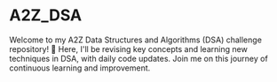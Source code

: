 # A2Z_DSA
Welcome to my A2Z Data Structures and Algorithms (DSA) challenge repository! 🚀 Here, I'll be revising key concepts and learning new techniques in DSA, with daily code updates. Join me on this journey of continuous learning and improvement. 
